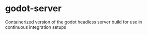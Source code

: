 # godot-server
Containerized version of the godot headless server build for use in continuous integration setups

